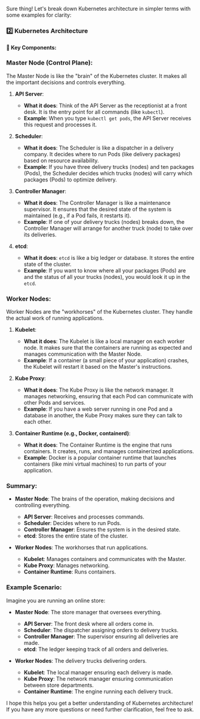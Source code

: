 Sure thing! Let's break down Kubernetes architecture in simpler terms with some examples for clarity:

### 2️⃣ Kubernetes Architecture

#### 📌 Key Components:

### Master Node (Control Plane):
The Master Node is like the "brain" of the Kubernetes cluster. It makes all the important decisions and controls everything.

1. **API Server**:
   - **What it does**: Think of the API Server as the receptionist at a front desk. It is the entry point for all commands (like `kubectl`).
   - **Example**: When you type `kubectl get pods`, the API Server receives this request and processes it.

2. **Scheduler**:
   - **What it does**: The Scheduler is like a dispatcher in a delivery company. It decides where to run Pods (like delivery packages) based on resource availability.
   - **Example**: If you have three delivery trucks (nodes) and ten packages (Pods), the Scheduler decides which trucks (nodes) will carry which packages (Pods) to optimize delivery.

3. **Controller Manager**:
   - **What it does**: The Controller Manager is like a maintenance supervisor. It ensures that the desired state of the system is maintained (e.g., if a Pod fails, it restarts it).
   - **Example**: If one of your delivery trucks (nodes) breaks down, the Controller Manager will arrange for another truck (node) to take over its deliveries.

4. **etcd**:
   - **What it does**: `etcd` is like a big ledger or database. It stores the entire state of the cluster.
   - **Example**: If you want to know where all your packages (Pods) are and the status of all your trucks (nodes), you would look it up in the `etcd`.

### Worker Nodes:
Worker Nodes are the "workhorses" of the Kubernetes cluster. They handle the actual work of running applications.

1. **Kubelet**:
   - **What it does**: The Kubelet is like a local manager on each worker node. It makes sure that the containers are running as expected and manages communication with the Master Node.
   - **Example**: If a container (a small piece of your application) crashes, the Kubelet will restart it based on the Master's instructions.

2. **Kube Proxy**:
   - **What it does**: The Kube Proxy is like the network manager. It manages networking, ensuring that each Pod can communicate with other Pods and services.
   - **Example**: If you have a web server running in one Pod and a database in another, the Kube Proxy makes sure they can talk to each other.

3. **Container Runtime (e.g., Docker, containerd)**:
   - **What it does**: The Container Runtime is the engine that runs containers. It creates, runs, and manages containerized applications.
   - **Example**: Docker is a popular container runtime that launches containers (like mini virtual machines) to run parts of your application.

### Summary:
- **Master Node**: The brains of the operation, making decisions and controlling everything.
  - **API Server**: Receives and processes commands.
  - **Scheduler**: Decides where to run Pods.
  - **Controller Manager**: Ensures the system is in the desired state.
  - **etcd**: Stores the entire state of the cluster.

- **Worker Nodes**: The workhorses that run applications.
  - **Kubelet**: Manages containers and communicates with the Master.
  - **Kube Proxy**: Manages networking.
  - **Container Runtime**: Runs containers.

### Example Scenario:
Imagine you are running an online store:
- **Master Node**: The store manager that oversees everything.
  - **API Server**: The front desk where all orders come in.
  - **Scheduler**: The dispatcher assigning orders to delivery trucks.
  - **Controller Manager**: The supervisor ensuring all deliveries are made.
  - **etcd**: The ledger keeping track of all orders and deliveries.

- **Worker Nodes**: The delivery trucks delivering orders.
  - **Kubelet**: The local manager ensuring each delivery is made.
  - **Kube Proxy**: The network manager ensuring communication between store departments.
  - **Container Runtime**: The engine running each delivery truck.

I hope this helps you get a better understanding of Kubernetes architecture! If you have any more questions or need further clarification, feel free to ask.
